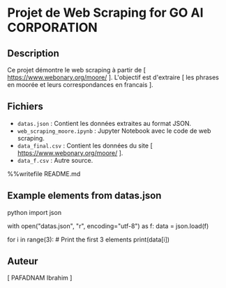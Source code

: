 # Projet de Web Scraping for GO AI CORPORATION

## Description
Ce projet démontre le web scraping à partir de [ https://www.webonary.org/moore/ ]. L'objectif est d'extraire [ les phrases en moorée et leurs correspondances en francais ].

## Fichiers
- `datas.json` : Contient les données extraites au format JSON.
- `web_scraping_moore.ipynb` : Jupyter Notebook avec le code de web scraping.
- `data_final.csv` : Contient les données du site [ https://www.webonary.org/moore/ ].
- `data_f.csv` : Autre source.

%%writefile README.md
## Example elements from datas.json
python import json

with open("datas.json", "r", encoding="utf-8") as f: data = json.load(f)

for i in range(3): # Print the first 3 elements print(data[i])

## Auteur
[ PAFADNAM Ibrahim ]
